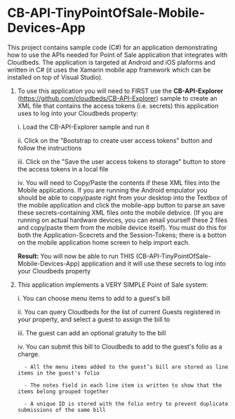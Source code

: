 # CB-API-TinyPointOfSale-Mobile-Devices-App
This project contains sample code (C#) for an application demonstrating how to use the APIs needed for Point of Sale application that integrates with Cloudbeds. The application is targeted at Android and iOS plaforms and written in C# (it uses the Xamarin mobile app framework which can be installed on top of Visual Studio).

1. To use this application you will need to FIRST use the **CB-API-Explorer** (https://github.com/cloudbeds/CB-API-Explorer) sample to create an XML file that contains the access tokens (i.e. secrets) this application uses to log into your Cloudbeds property:

    i. Load the CB-API-Explorer sample and run it
    
    ii. Click on the "Bootstrap to create user access tokens" button and follow the instructions
    
    iii. Click on the "Save the user access tokens to storage" button to store the access tokens in a local file
    
    iv. You will need to Copy/Paste the contents if these XML files into the Mobile applications. If you are running the Android empulator you should be able to copy/paste right from your desktop into the Textbox of the mobile application and click the mobile-app button to parse an save these secrets-containing XML files onto the mobile debvice.  (If you are running on actual hardware devices, you can email yourself these 2 files and copy/paste them from the mobile device itself). You must do this for both the Application-Scecrets and the Session-Tokens; there is a botton on the mobile application home screen to help import each. 
    
    **Result:** You will now be able to run THIS (CB-API-TinyPointOfSale-Mobile-Devices-App) application and it will use these secrets to log into your Cloudbeds property
   


2. This application implements a VERY SIMPLE Point of Sale system:

     i. You can choose menu items to add to a guest's bill
     
     ii. You can query Cloudbeds for the list of current Guests registered in your property, and select a guest to assign the bill to
     
     iii. The guest can add an optional gratuity to the bill
     
     iv. You can submit this bill to Cloudbeds to add to the guest's folio as a charge.
     
         - All the menu items added to the guest’s bill are stored as line items in the guest's folio
         
         - The notes field in each line item is written to show that the items belong grouped together
         
         - A unique ID is stored with the folio entry to prevent duplicate submissions of the same bill
         
       
